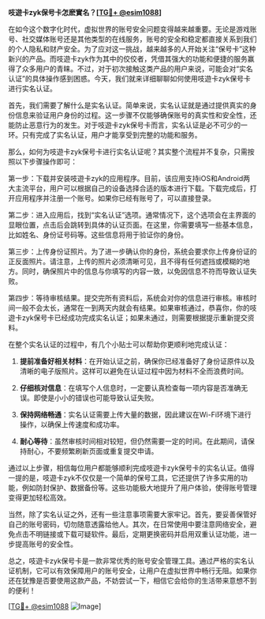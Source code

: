 **吱遊卡zyk保号卡怎麽實名？[[TG💪+ @esim1088](https://t.me/s/esim1088)]**

在如今这个数字化时代，虚拟世界的账号安全问题变得越来越重要。无论是游戏账号、社交媒体账号还是其他类型的在线服务，账号的安全和稳定都直接关系到我们的个人隐私和财产安全。为了应对这一挑战，越来越多的人开始关注“保号卡”这种新兴的产品。而吱遊卡zyk作为其中的佼佼者，凭借其强大的功能和便捷的服务赢得了众多用户的青睐。不过，对于初次接触这类产品的用户来说，可能会对“实名认证”的具体操作感到困惑。今天，我们就来详细聊聊如何使用吱遊卡zyk保号卡进行实名认证。

首先，我们需要了解什么是实名认证。简单来说，实名认证就是通过提供真实的身份信息来验证用户身份的过程。这一步骤不仅能够确保账号的真实性和安全性，还能防止恶意行为的发生。对于吱遊卡zyk保号卡而言，实名认证是必不可少的一环。只有完成了实名认证，用户才能享受到完整的功能和服务。

那么，如何为吱遊卡zyk保号卡进行实名认证呢？其实整个流程并不复杂，只需按照以下步骤操作即可：

第一步：下载并安装吱遊卡zyk的应用程序。目前，该应用支持iOS和Android两大主流平台，用户可以根据自己的设备选择合适的版本进行下载。下载完成后，打开应用程序并注册一个账号。如果你已经有账号了，可以直接登录。

第二步：进入应用后，找到“实名认证”选项。通常情况下，这个选项会在主界面的显眼位置，点击后会跳转到具体的认证页面。在这里，你需要填写一些基本信息，比如姓名、身份证号码等。这些信息将用于验证你的身份。

第三步：上传身份证照片。为了进一步确认你的身份，系统会要求你上传身份证的正反面照片。请注意，上传的照片必须清晰可见，且不得有任何遮挡或模糊的地方。同时，确保照片中的信息与你填写的内容一致，以免因信息不符而导致认证失败。

第四步：等待审核结果。提交完所有资料后，系统会对你的信息进行审核。审核时间一般不会太长，通常在一到两天内就会有结果。如果审核通过，恭喜你，你的吱遊卡zyk保号卡已经成功完成实名认证；如果未通过，则需要根据提示重新提交资料。

在整个实名认证的过程中，有几个小贴士可以帮助你更顺利地完成认证：

1. **提前准备好相关材料**：在开始认证之前，确保你已经准备好了身份证原件以及清晰的电子版照片。这样可以避免在认证过程中因为材料不全而浪费时间。
   
2. **仔细核对信息**：在填写个人信息时，一定要认真检查每一项内容是否准确无误。即使是小小的错误也可能导致认证失败。

3. **保持网络畅通**：实名认证需要上传大量的数据，因此建议在Wi-Fi环境下进行操作，以确保上传速度和成功率。

4. **耐心等待**：虽然审核时间相对较短，但仍然需要一定的时间。在此期间，请保持耐心，不要频繁刷新页面或重复提交申请。

通过以上步骤，相信每位用户都能够顺利完成吱遊卡zyk保号卡的实名认证。值得一提的是，吱遊卡zyk不仅仅是一个简单的保号工具，它还提供了许多实用的功能，例如防封保护、数据备份等。这些功能极大地提升了用户体验，使得账号管理变得更加轻松高效。

当然，除了实名认证之外，还有一些注意事项需要大家牢记。首先，要妥善保管好自己的账号密码，切勿随意透露给他人。其次，在日常使用中要注意网络安全，避免点击不明链接或下载可疑软件。最后，定期更换密码并启用双重认证功能，进一步提高账号的安全性。

总之，吱遊卡zyk保号卡是一款非常优秀的账号安全管理工具。通过严格的实名认证机制，它可以有效保障用户的账号安全，让用户在虚拟世界中畅行无阻。如果你还在犹豫是否要使用这款产品，不妨尝试一下，相信它会给你的生活带来意想不到的便利！

[[TG💪+ @esim1088](https://t.me/s/esim1088) ![Image](https://i.postimg.cc/4NQfJmqS/Snipaste-2025-05-13-00-14-12.png)]